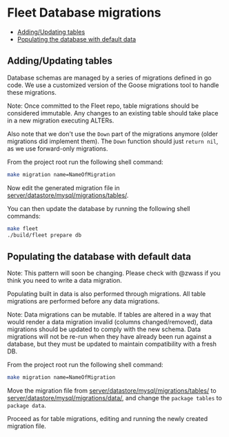 # Fleet Database migrations

- [Adding/Updating tables](#addingupdating-tables)
- [Populating the database with default data](#populating-the-database-with-default-data)


## Adding/Updating tables

Database schemas are managed by a series of migrations defined in go code. We use a customized version of the Goose migrations tool to handle these migrations.

Note: Once committed to the Fleet repo, table migrations should be considered immutable. Any changes to an existing table should take place in a new migration executing ALTERs.

Also note that we don't use the `Down` part of the migrations anymore (older migrations did implement them). The `Down` function should just `return nil`, as we use forward-only migrations.

From the project root run the following shell command:

``` bash
make migration name=NameOfMigration
```

Now edit the generated migration file in [server/datastore/mysql/migrations/tables/](https://github.com/fleetdm/fleet/tree/a2fe3bae7efe501a0a6a3581e53303d6c12b4a59/server/datastore/mysql/migrations/tables).

You can then update the database by running the following shell commands:

``` bash
make fleet
./build/fleet prepare db
```

## Populating the database with default data

Note: This pattern will soon be changing. Please check with @zwass if you think you need to write a data migration.

Populating built in data is also performed through migrations. All table migrations are performed before any data migrations.

Note: Data migrations can be mutable. If tables are altered in a way that would render a data migration invalid (columns changed/removed), data migrations should be updated to comply with the new schema. Data migrations will not be re-run when they have already been run against a database, but they must be updated to maintain compatibility with a fresh DB.

From the project root run the following shell command:

``` bash
make migration name=NameOfMigration
```

Move the migration file from [server/datastore/mysql/migrations/tables/](https://github.com/fleetdm/fleet/tree/a2fe3bae7efe501a0a6a3581e53303d6c12b4a59/server/datastore/mysql/migrations/tables) to [server/datastore/mysql/migrations/data/](https://github.com/fleetdm/fleet/tree/a2fe3bae7efe501a0a6a3581e53303d6c12b4a59/server/datastore/mysql/migrations/data), and change the `package tables` to `package data`.

Proceed as for table migrations, editing and running the newly created migration file.


